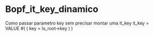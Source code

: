 # Bopf_it_key_dinamico
Como passar parametro key sem precisar montar uma lt_key     it_key         = VALUE #( ( key = ls_root->key ) )
